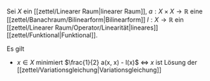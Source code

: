 Sei $X$ ein [[zettel/Linearer Raum|linearer Raum]], $a : X \times X \to \mathbb{R}$ eine [[zettel/Banachraum/Bilinearform|Bilinearform]] $l : X \to \mathbb{R}$ ein [[zettel/Linearer Raum/Operator/Linearität|lineares]] [[zettel/Funktional|Funktional]].

Es gilt
- $x \in X$ minimiert $\frac{1}{2} a(x, x) - l(x)$ $\iff$ $x$ ist Lösung der [[zettel/Variationsgleichung|Variationsgleichung]]
